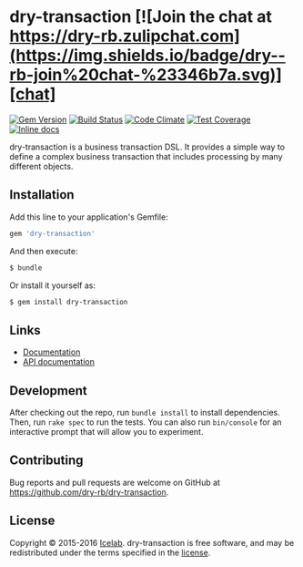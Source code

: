 [gem]: https://img.shields.io/gem/v/dry-transaction.svg]
[ci]: https://github.com/dry-rb/dry-transaction/actions?query=workflow%3Aci
[codeclimate]: https://codeclimate.com/github/dry-rb/dry-transaction
[inchpages]: http://inch-ci.org/github/dry-rb/dry-transaction
[chat]: https://dry-rb.zulipchat.com

# dry-transaction [![Join the chat at https://dry-rb.zulipchat.com](https://img.shields.io/badge/dry--rb-join%20chat-%23346b7a.svg)][chat]

[![Gem Version](https://badge.fury.io/rb/dry-transaction.svg)][gem]
[![Build Status](https://github.com/dry-rb/dry-transaction/workflows/ci/badge.svg)][ci]
[![Code Climate](https://codeclimate.com/github/dry-rb/dry-transaction/badges/gpa.svg)][codeclimate]
[![Test Coverage](https://codeclimate.com/github/dry-rb/dry-transaction/badges/coverage.svg)][codeclimate]
[![Inline docs](http://inch-ci.org/github/dry-rb/dry-transaction.svg?branch=master)][inchpages]

dry-transaction is a business transaction DSL. It provides a simple way to define a complex business transaction that includes processing by many different objects.

## Installation

Add this line to your application's Gemfile:

```ruby
gem 'dry-transaction'
```

And then execute:

```sh
$ bundle
```

Or install it yourself as:

```sh
$ gem install dry-transaction
```

## Links

- [Documentation](http://dry-rb.org/gems/dry-transaction)
- [API documentation](http://www.rubydoc.info/github/dry-rb/dry-transaction)

## Development

After checking out the repo, run `bundle install` to install dependencies. Then, run
`rake spec` to run the tests. You can also run `bin/console` for an interactive
prompt that will allow you to experiment.

## Contributing

Bug reports and pull requests are welcome on GitHub at <https://github.com/dry-rb/dry-transaction>.

## License

Copyright © 2015-2016 [Icelab](http://icelab.com.au/). dry-transaction is free software, and may be redistributed under the terms specified in the [license](LICENSE.md).
